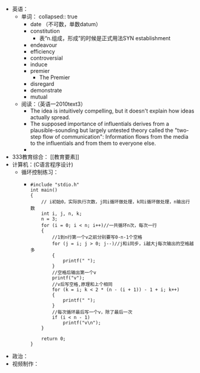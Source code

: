 - 英语：
	- 单词：
	  collapsed:: true
		- date （不可数，单数datum）
		- constitution
			- 表“n.组成，形成”的时候是正式用法SYN establishment
		- endeavour
		- efficiency
		- controversial
		- induce
		- premier
			- The Premier
		- disregard
		- demonstrate
		- mutual
	- 阅读：（英语一2010text3）
		- The idea is intuitively compelling, but it doesn't explain how ideas actually spread.
		- The supposed importance of influentials derives from a plausible-sounding but largely untested theory called the "two-step flow of communication": Information flows from the media to the influentials and from them to everyone else.
		-
- 333教育综合： [[教育要素]]
- 计算机：(C语言程序设计)
	- 循环控制练习：
		- ```
		  #include "stdio.h"
		  int main()
		  {
		      // i初始0，实际执行次数，j同i循环做处理，k同i循环做处理，n输出行数
		      int i, j, n, k;
		      n = 3;
		      for (i = 0; i < n; i++)//一共循环n次，每次一行
		      {
		          //1到n行第一个v之前分别要写0-n-1个空格
		          for (j = i; j > 0; j--)//j和i同步，i越大j每次输出的空格越多
		          {
		              printf(" ");
		          }
		          //空格后输出第一个v
		          printf("v");
		          //v后写空格,原理和上个相同
		          for (k = i; k < 2 * (n - (i + 1)) - 1 + i; k++)
		          {
		              printf(" ");
		          }
		          //每次循环最后写一个v，除了最后一次
		          if (i < n - 1)
		              printf("v\n");
		      }
		  
		      return 0;
		  }
		  ```
- 政治：
- 视频制作：